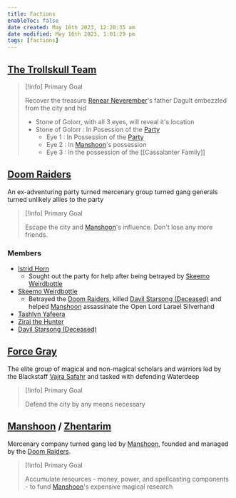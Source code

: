 ```yaml
---
title: Factions
enableToc: false
date created: May 16th 2023, 12:20:35 am
date modified: May 16th 2023, 1:01:29 pm
tags: [factions]
---
```

## [The Trollskull Team](The%20Trollskull%20Team.md)
> [!info] Primary Goal
>
> Recover the treasure [Renear Neverember](Renear%20Neverember.md)'s father Dagult embezzled from the city and hid 
> - Stone of Golorr, with all 3 eyes, will reveal it's location
> - Stone of Golorr : In Posession of the [Party](The%20Trollskull%20Team.md)
> 	- Eye 1 : In Possession of the [Party](The%20Trollskull%20Team.md)
> 	- Eye 2 : In [Manshoon](Manshoon.md)'s possession
> 	- Eye 3 : In the possession of the [[Cassalanter Family]]


## [Doom Raiders](Doom%20Raiders.md)
An ex-adventuring party turned mercenary group turned gang generals turned unlikely allies to the party
> [!info] Primary Goal
>
> Escape the city and [Manshoon](Manshoon.md)'s influence. Don't lose any more friends.
### Members
- [Istrid Horn](Istrid%20Horn.md)
	- Sought out the party for help after being betrayed by [Skeemo Weirdbottle](Skeemo%20Weirdbottle.md)
- [Skeemo Weirdbottle](Skeemo%20Weirdbottle.md)
	- Betrayed the [Doom Raiders](Doom%20Raiders.md), killed [Davil Starsong (Deceased)](Davil%20Starsong%20(Deceased).md) and helped [Manshoon](Manshoon.md) assassinate the Open Lord Larael Silverhand
- [Tashlyn Yafeera](Tashlyn%20Yafeera.md)
- [Ziraj the Hunter](Ziraj%20the%20Hunter.md)
- [Davil Starsong (Deceased)](Davil%20Starsong%20(Deceased).md)

## [Force Gray](Force%20Gray.md)
The elite group of magical and non-magical scholars and warriors led by the Blackstaff [Vajra Safahr](Vajra%20Safahr.md) and tasked with defending Waterdeep
> [!info] Primary Goal
>
> Defend the city by any means necessary

## [Manshoon](Manshoon.md) / [Zhentarim](Zhentarim.md)
Mercenary company turned gang led by [Manshoon](Manshoon.md), founded and managed by the [Doom Raiders](Doom%20Raiders.md).
> [!info] Primary Goal
>
> Accumulate resources - money, power, and spellcasting components - to fund [Manshoon](Manshoon.md)'s expensive magical research

